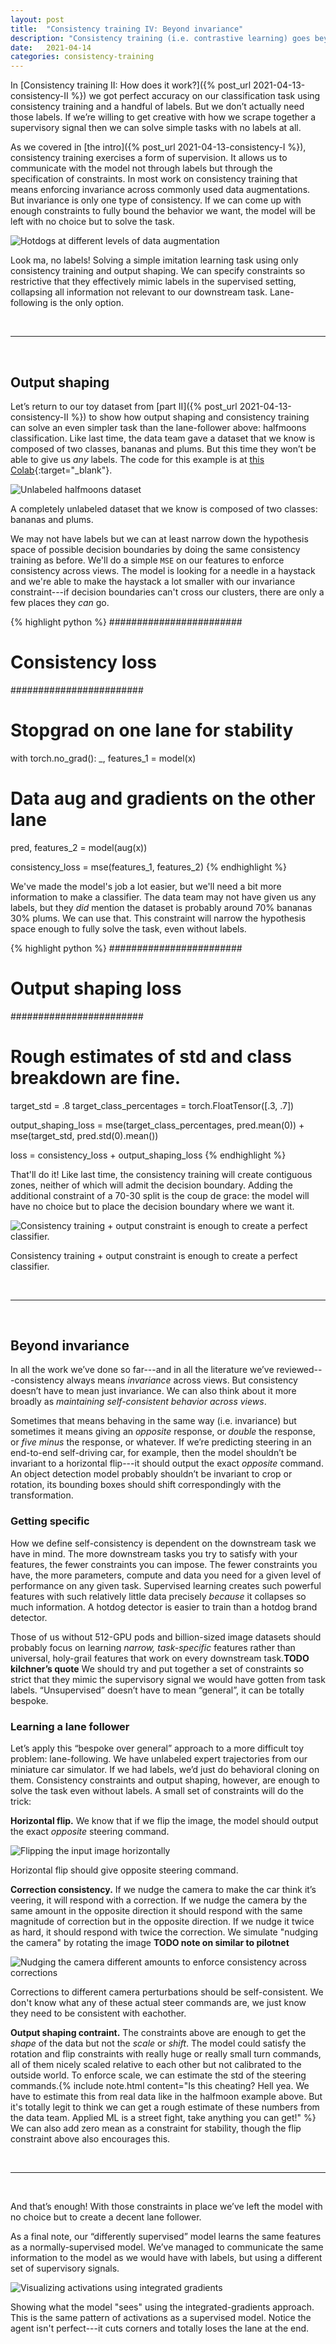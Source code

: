 ```yaml
---
layout: post
title:  "Consistency training IV: Beyond invariance"
description: "Consistency training (i.e. contrastive learning) goes beyond simply creating invariances across data augmentations."
date:   2021-04-14
categories: consistency-training
---
```


In [Consistency training II: How does it work?]({% post_url 2021-04-13-consistency-II %}) we got perfect accuracy on our classification task using consistency training and a handful of labels. But we don’t actually need those labels. If we’re willing to get creative with how we scrape together a supervisory signal then we can solve simple tasks with no labels at all. 

As we covered in [the intro]({% post_url 2021-04-13-consistency-I %}), consistency training exercises a form of supervision. It allows us to communicate with the model not through labels but through the specification of constraints. In most work on consistency training that means enforcing invariance across commonly used data augmentations. But invariance is only one type of consistency. If we can come up with enough constraints to fully bound the behavior we want, the model will be left with no choice but to solve the task. 

![Hotdogs at different levels of data augmentation](/assets/img/beyond_invariance_lane_follower.gif)

<span class="img_text"> Look ma, no labels! Solving a simple imitation learning task using only consistency training and output shaping. We can specify constraints so restrictive that they effectively mimic labels in the supervised setting, collapsing all information not relevant to our downstream task. Lane-following is the only option.</span>

<br/>

-----------------------------------------------------------------

<br/>

## Output shaping

Let’s return to our toy dataset from [part II]({% post_url 2021-04-13-consistency-II %}) to show how output shaping and consistency training can solve an even simpler task than the lane-follower above: halfmoons classification. Like last time, the data team gave a dataset that we know is composed of two classes, bananas and plums. But this time they won’t be able to give us *any* labels. The code for this example is at [this Colab](https://colab.research.google.com/drive/1zrYT4BAhCvEeEAqHD4HS4-H4aSZ73294#scrollTo=GtvrCmLsy9SE){:target="_blank"}.

![Unlabeled halfmoons dataset](/assets/img/beyond_invariance_unlabeled_halfmoons.png)

<span class="img_text">A completely unlabeled dataset that we know is composed of two classes: bananas and plums.</span>

We may not have labels but we can at least narrow down the hypothesis space of possible decision boundaries by doing the same consistency training as before. We'll do a simple `MSE` on our features to enforce consistency across views. The model is looking for a needle in a haystack and we're able to make the haystack a lot smaller with our invariance constraint---if decision boundaries can't cross our clusters, there are only a few places they *can* go.

{% highlight python %}
########################
# Consistency loss
########################

# Stopgrad on one lane for stability
with torch.no_grad():
    _, features_1 = model(x)

# Data aug and gradients on the other lane
pred, features_2 = model(aug(x))

consistency_loss = mse(features_1, features_2)
{% endhighlight %}



We've made the model's job a lot easier, but we'll need a bit more information to make a classifier. The data team may not have given us any labels, but they *did* mention the dataset is probably around 70% bananas 30% plums. We can use that. This constraint will narrow the hypothesis space enough to fully solve the task, even without labels.

{% highlight python %}
########################
# Output shaping loss
########################

# Rough estimates of std and class breakdown are fine.
target_std = .8
target_class_percentages = torch.FloatTensor([.3, .7])

output_shaping_loss = mse(target_class_percentages, pred.mean(0)) + 
                        mse(target_std, pred.std(0).mean())

loss = consistency_loss + output_shaping_loss
{% endhighlight %}


That'll do it! Like last time, the consistency training will create contiguous zones, neither of which will admit the decision boundary. Adding the additional constraint of a 70-30 split is the coup de grace: the model will have no choice but to place the decision boundary where we want it.

![Consistency training + output constraint is enough to create a perfect classifier.](/assets/img/output_shaping_cons.png)

<span class="img_text">Consistency training + output constraint is enough to create a perfect classifier.</span>

<br/>

------------------------------------------------------------

<br/>

## Beyond invariance

In all the work we’ve done so far---and in all the literature we’ve reviewed---consistency always means *invariance* across views. But consistency doesn’t have to mean just invariance. We can also think about it more broadly as *maintaining self-consistent behavior across views*. 

Sometimes that means behaving in the same way (i.e. invariance) but sometimes it means giving an *opposite* response, or *double* the response, or *five minus* the response, or whatever. If we’re predicting steering in an end-to-end self-driving car, for example, then the model shouldn’t be invariant to a horizontal flip---it should output the exact *opposite* command. An object detection model probably shouldn’t be invariant to crop or rotation, its bounding boxes should shift correspondingly with the transformation.

### Getting specific 

How we define self-consistency is dependent on the downstream task we have in mind. The more downstream tasks you try to satisfy with your features, the fewer constraints you can impose. The fewer constraints you have, the more parameters, compute and data you need for a given level of performance on any given task. Supervised learning creates such powerful features with such relatively little data precisely *because* it collapses so much information. A hotdog detector is easier to train than a hotdog brand detector.

Those of us without 512-GPU pods and billion-sized image datasets should probably focus on learning *narrow, task-specific* features rather than universal, holy-grail features that work on every downstream task.**TODO kilchner’s quote** We should try and put together a set of constraints so strict that they mimic the supervisory signal we would have gotten from task labels. “Unsupervised” doesn’t have to mean “general”, it can be totally bespoke. 

### Learning a lane follower

Let’s apply this “bespoke over general” approach to a more difficult toy problem: lane-following. We have unlabeled expert trajectories from our miniature car simulator. If we had labels, we’d just do behavioral cloning on them. Consistency constraints and output shaping, however, are enough to solve the task even without labels. A small set of constraints will do the trick:

**Horizontal flip.** We know that if we flip the image, the model should output the exact *opposite* steering command. 

![Flipping the input image horizontally](/assets/img/beyond_invariance_flip_example.png)

<span class="img_text">Horizontal flip should give opposite steering command.</span>

**Correction consistency.** If we nudge the camera to make the car think it’s veering, it will respond with a correction. If we nudge the camera by the same amount in the opposite direction it should respond with the same magnitude of correction but in the opposite direction. If we nudge it twice as hard, it should respond with twice the correction. We simulate "nudging the camera" by rotating the image **TODO note on similar to pilotnet**

![Nudging the camera different amounts to enforce consistency across corrections](/assets/img/beyond_invariance_rotation_example.png)

<span class="img_text">Corrections to different camera perturbations should be self-consistent. We don't know what any of these actual steer commands are, we just know they need to be consistent with eachother.</span>

**Output shaping contraint.** The constraints above are enough to get the *shape* of the data but not the *scale* or *shift*. The model could satisfy the rotation and flip constraints with really huge or really small turn commands, all of them nicely scaled relative to each other but not calibrated to the outside world. To enforce scale, we can estimate the std of the steering commands.{% include note.html content="Is this cheating? Hell yea. We have to estimate this from real data like in the halfmoon example above. But it's totally legit to think we can get a rough estimate of these numbers from the data team. Applied ML is a street fight, take anything you can get!" %} We can also add zero mean as a constraint for stability, though the flip constraint above also encourages this.

<br/>

---------------------------------------------------------------------

<br/>

And that’s enough! With those constraints in place we’ve left the model with no choice but to create a decent lane follower.

As a final note, our “differently supervised” model learns the same features as a normally-supervised model. We’ve managed to communicate the same information to the model as we would have with labels, but using a different set of supervisory signals.


![Visualizing activations using integrated gradients](/assets/img/beyond_invariance_IG.gif)

<span class="img_text">Showing what the model "sees" using the integrated-gradients approach. This is the same pattern of activations as a supervised model. Notice the agent isn't perfect---it cuts corners and totally loses the lane at the end.</span>
